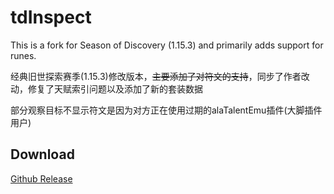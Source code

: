 # tdInspect

This is a fork for Season of Discovery (1.15.3) and primarily adds support for runes.

经典旧世探索赛季(1.15.3)修改版本，<s>主要添加了对符文的支持</s>，同步了作者改动，修复了天赋索引问题以及添加了新的套装数据

部分观察目标不显示符文是因为对方正在使用过期的alaTalentEmu插件(大脚插件用户)

## Download

[Github Release](https://github.com/Witnesscm/tdInspect/releases)
